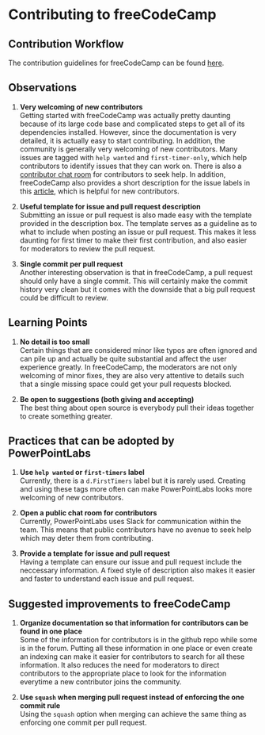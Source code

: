 # Contributing to freeCodeCamp

## Contribution Workflow

The contribution guidelines for freeCodeCamp can be found [here](https://github.com/freeCodeCamp/freeCodeCamp/blob/staging/CONTRIBUTING.md).

## Observations

1. **Very welcoming of new contributors**<br>
Getting started with freeCodeCamp was actually pretty daunting because of its large code base and complicated steps to get all of its dependencies installed. However, since the documentation is very detailed, it is actually easy to start contributing. In addition, the community is generally very welcoming of new contributors. Many issues are tagged with `help wanted` and `first-timer-only`, which help contributors to identify issues that they can work on. There is also a [contributor chat room](https://gitter.im/FreeCodeCamp/Contributors) for contributors to seek help. In addition, freeCodeCamp also provides a short description for the issue labels in this [article](https://forum.freecodecamp.com/t/free-code-camp-issue-labels/19556), which is helpful for new contributors.

1. **Useful template for issue and pull request description**<br>
Submitting an issue or pull request is also made easy with the template provided in the description box. The template serves as a guideline as to what to include when posting an issue or pull request. This makes it less daunting for first timer to make their first contribution, and also easier for moderators to review the pull request. 

1. **Single commit per pull request**<br>
Another interesting observation is that in freeCodeCamp, a pull request should only have a single commit. This will certainly make the commit history very clean but it comes with the downside that a big pull request could be difficult to review.

## Learning Points

1. **No detail is too small**<br>
Certain things that are considered minor like typos are often ignored and can pile up and actually be quite substantial and affect the user experience greatly. In freeCodeCamp, the moderators are not only welcoming of minor fixes, they are also very attentive to details such that a single missing space could get your pull requests blocked.

1. **Be open to suggestions (both giving and accepting)**<br>
The best thing about open source is everybody pull their ideas together to create something greater. 

## Practices that can be adopted by PowerPointLabs

1. **Use `help wanted` or `first-timers` label**<br>
Currently, there is a `d.FirstTimers` label but it is rarely used. Creating and using these tags more often can make PowerPointLabs looks more welcoming of new contributors.

1. **Open a public chat room for contributors**<br>
Currently, PowerPointLabs uses Slack for communication within the team. This means that public contributors have no avenue to seek help which may deter them from contributing.

1. **Provide a template for issue and pull request**<br>
Having a template can ensure our issue and pull request include the neccessary information. A fixed style of description also makes it easier and faster to understand each issue and pull request.

## Suggested improvements to freeCodeCamp

1. **Organize documentation so that information for contributors can be found in one place**<br>
Some of the information for contributors is in the github repo while some is in the forum. Putting all these information in one place or even create an indexing can make it easier for contributors to search for all these information. It also reduces the need for moderators to direct contributors to the appropriate place to look for the information everytime a new contributor joins the community.

1. **Use `squash` when merging pull request instead of enforcing the one commit rule**<br>
Using the `squash` option when merging can achieve the same thing as enforcing one commit per pull request.
